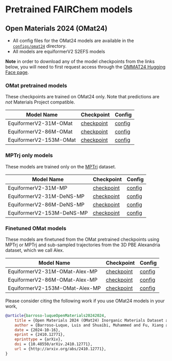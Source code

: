 # Pretrained FAIRChem models

## Open Materials 2024 (OMat24)

* All config files for the OMat24 models are available in the [`configs/omat24`](https://github.com/FAIR-Chem/fairchem/tree/main/configs/omat24) directory.
* All models are equiformerV2 S2EFS models

**Note** in order to download any of the model checkpoints from the links below, you will need to first request access
through the [OMMAT24 Hugging Face page](https://huggingface.co/fairchem/OMAT24).

### OMat pretrained models

These checkpoints are trained on OMat24 only. Note that predictions are *not* Materials Project compatible.

| Model Name            | Checkpoint	| Config                                                                                      |
|-----------------------|--------------|---------------------------------------------------------------------------------------------|
| EquiformerV2-31M-OMat | [checkpoint](https://huggingface.co/fairchem/OMAT24/blob/main/eqV2_31M_omat.pt) | [config](https://github.com/FAIR-Chem/fairchem/tree/main/configs/omat24/all/eqV2_31M.yml)   |
| EquiformerV2-86M-OMat | [checkpoint](https://huggingface.co/fairchem/OMAT24/blob/main/eqV2_86M_omat.pt) | [config](https://github.com/FAIR-Chem/fairchem/tree/main/configs/omat24/all/eqV2_86M.yml)   |
| EquiformerV2-153M-OMat | [checkpoint](https://huggingface.co/fairchem/OMAT24/blob/main/eqV2_153M_omat.pt) | [config](https://github.com/FAIR-Chem/fairchem/tree/main/configs/omat24/all/eqV2_153M.yml)  |


### MPTrj only models
These models are trained only on the [MPTrj]() dataset.

| Model Name                | Checkpoint	| Config                                                                          |
|---------------------------|--------------|---------------------------------------------------------------------------------|
| EquiformerV2-31M-MP       | [checkpoint](https://huggingface.co/fairchem/OMAT24/blob/main/eqV2_31M_mp.pt) | [config](https://github.com/FAIR-Chem/fairchem/tree/main/configs/omat24/mptrj/eqV2_31M_mptrj.yml) |
| EquiformerV2-31M-DeNS-MP  | [checkpoint](https://huggingface.co/fairchem/OMAT24/blob/main/eqV2_dens_31M_mp.pt) | [config](https://github.com/FAIR-Chem/fairchem/tree/main/configs/omat24/mptrj/eqV2_31M_dens_mptrj.yml) |
| EquiformerV2-86M-DeNS-MP  | [checkpoint](https://huggingface.co/fairchem/OMAT24/blob/main/eqV2_dens_86M_mp.pt) | [config](https://github.com/FAIR-Chem/fairchem/tree/main/configs/omat24/mptrj/eqV2_86M_dens_mptrj.yml) |
| EquiformerV2-153M-DeNS-MP | [checkpoint](https://huggingface.co/fairchem/OMAT24/blob/main/eqV2_dens_153M_mp.pt) | [config](https://github.com/FAIR-Chem/fairchem/tree/main/configs/omat24/mptrj/eqV2_153M_dens_mptrj.yml) |


### Finetuned OMat models
These models are finetuned from the OMat pretrained checkpoints using MPTrj or MPTrj and sub-sampled trajectories
from the 3D PBE Alexandria dataset, which we call Alex.

| Model Name                     | Checkpoint	| Config                                                                             |
|--------------------------------|--------------|------------------------------------------------------------------------------------|
| EquiformerV2-31M-OMat-Alex-MP  | [checkpoint](https://huggingface.co/fairchem/OMAT24/blob/main/eqV2_31M_omat_mp_salex.pt) | [config](https://github.com/FAIR-Chem/fairchem/tree/main/configs/omat24/finetune/eqV2_31M_ft_salexmptrj.yml) |
| EquiformerV2-86M-OMat-Alex-MP  | [checkpoint](https://huggingface.co/fairchem/OMAT24/blob/main/eqV2_86M_omat_mp_salex.pt) | [config](https://github.com/FAIR-Chem/fairchem/tree/main/configs/omat24/finetune/eqV2_86M_ft_salexmptrj.yml) |
| EquiformerV2-153M-OMat-Alex-MP | [checkpoint](https://huggingface.co/fairchem/OMAT24) | [config](https://github.com/FAIR-Chem/fairchem/tree/main/configs/omat24/finetune/eqV2_153M_ft_salexmptrj.yml) |


Please consider citing the following work if you use OMat24 models in your work,
```bibtex
@article{barroso-luqueOpenMaterials20242024,
    title = {Open Materials 2024 (OMat24) Inorganic Materials Dataset and Models},
    author = {Barroso-Luque, Luis and Shuaibi, Muhammed and Fu, Xiang and Wood, Brandon M. and Dzamba, Misko and Gao, Meng and Rizvi, Ammar and Zitnick, C. Lawrence and Ulissi, Zachary W.},
    date = {2024-10-16},
    eprint = {2410.12771},
    eprinttype = {arXiv},
    doi = {10.48550/arXiv.2410.12771},
    url = {http://arxiv.org/abs/2410.12771},
}
```
